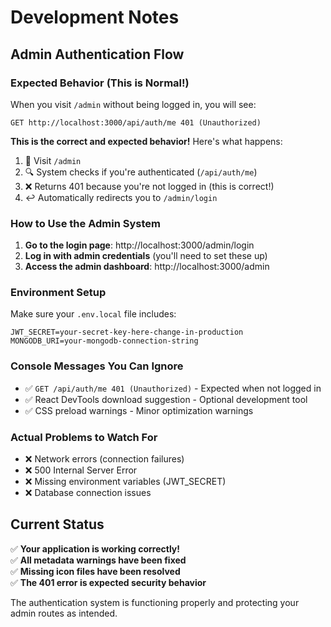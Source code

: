 # Development Notes

## Admin Authentication Flow

### Expected Behavior (This is Normal!)

When you visit `/admin` without being logged in, you will see:

```
GET http://localhost:3000/api/auth/me 401 (Unauthorized)
```

**This is the correct and expected behavior!** Here's what happens:

1. 🚪 Visit `/admin`
2. 🔍 System checks if you're authenticated (`/api/auth/me`)
3. ❌ Returns 401 because you're not logged in (this is correct!)
4. ↩️ Automatically redirects you to `/admin/login`

### How to Use the Admin System

1. **Go to the login page**: http://localhost:3000/admin/login
2. **Log in with admin credentials** (you'll need to set these up)
3. **Access the admin dashboard**: http://localhost:3000/admin

### Environment Setup

Make sure your `.env.local` file includes:

```env
JWT_SECRET=your-secret-key-here-change-in-production
MONGODB_URI=your-mongodb-connection-string
```

### Console Messages You Can Ignore

- ✅ `GET /api/auth/me 401 (Unauthorized)` - Expected when not logged in
- ✅ React DevTools download suggestion - Optional development tool
- ✅ CSS preload warnings - Minor optimization warnings

### Actual Problems to Watch For

- ❌ Network errors (connection failures)
- ❌ 500 Internal Server Error
- ❌ Missing environment variables (JWT_SECRET)
- ❌ Database connection issues

## Current Status

✅ **Your application is working correctly!**  
✅ **All metadata warnings have been fixed**  
✅ **Missing icon files have been resolved**  
✅ **The 401 error is expected security behavior**

The authentication system is functioning properly and protecting your admin routes as intended.

